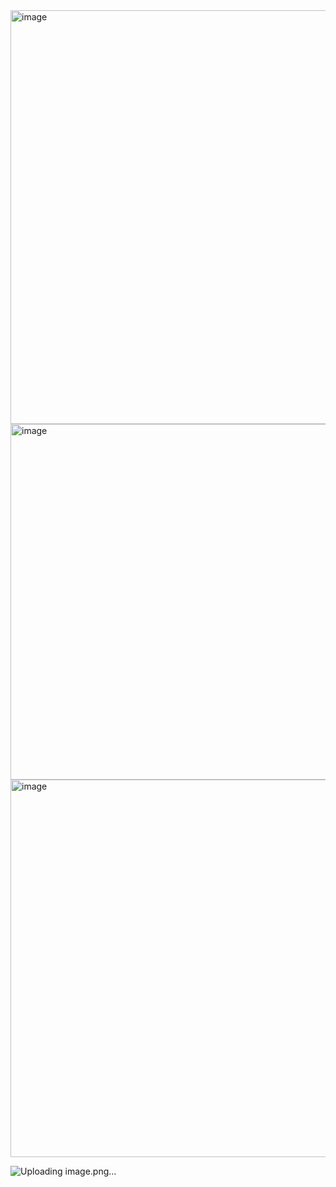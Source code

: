 <img width="662" alt="image" src="https://github.com/anuvaK/CSS-ASSIGNMENT02/assets/51732536/4c7a3ffe-aaaf-4ef7-b8c3-dcb833a2fba5">

<img width="569" alt="image" src="https://github.com/anuvaK/CSS-ASSIGNMENT02/assets/51732536/db0efefa-1a22-4ee5-ba66-0c18e3a9d3c1">

<img width="604" alt="image" src="https://github.com/anuvaK/CSS-ASSIGNMENT02/assets/51732536/59781c76-e900-4f96-8299-c134f4bfb1ff">

![Uploading image.png…]()
